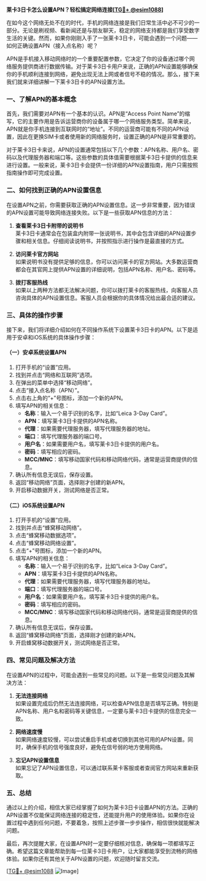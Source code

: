 **莱卡3日卡怎么设置APN？轻松搞定网络连接[[TG💪+ @esim1088](https://t.me/s/esim1088)]**

在如今这个网络无处不在的时代，手机的网络连接是我们日常生活中必不可少的一部分。无论是刷视频、看新闻还是与朋友聊天，稳定的网络支持都是我们享受数字生活的关键。然而，如果你刚刚入手了一张莱卡3日卡，可能会遇到一个问题——如何正确设置APN（接入点名称）呢？

APN是手机接入移动网络时的一个重要配置参数，它决定了你的设备通过哪个网络服务提供商进行数据传输。对于莱卡3日卡用户来说，正确的APN设置能够确保你的手机顺利连接到网络，避免出现无法上网或者信号不稳的情况。那么，接下来我们就来详细讲解一下莱卡3日卡的APN设置方法。

### 一、了解APN的基本概念

首先，我们需要对APN有一个基本的认识。APN是“Access Point Name”的缩写，它的主要作用是告诉运营商你的设备属于哪一个网络服务类型。简单来说，APN就是你手机连接到互联网时的“地址”。不同的运营商可能有不同的APN设置，因此在更换SIM卡或者使用新的网络服务时，设置正确的APN是非常重要的。

对于莱卡3日卡来说，APN的设置通常包括以下几个参数：APN名称、用户名、密码以及代理服务器和端口等。这些参数的具体值需要根据莱卡3日卡提供的信息来进行设置。一般来说，莱卡3日卡会提供一份详细的APN设置指南，用户只需按照指南操作即可完成设置。

### 二、如何找到正确的APN设置信息

在设置APN之前，你需要获取正确的APN设置信息。这一步非常重要，因为错误的APN设置可能导致网络连接失败。以下是一些获取APN信息的方法：

1. **查看莱卡3日卡附带的说明书**  
   莱卡3日卡通常会在包装盒内附带一张说明书，其中会包含详细的APN设置步骤和相关信息。仔细阅读说明书，并按照指示进行操作是最直接的方式。

2. **访问莱卡官方网站**  
   如果说明书没有提供足够的信息，你可以访问莱卡的官方网站。大多数运营商都会在其官网上提供APN设置的详细说明，包括APN名称、用户名、密码等。

3. **拨打客服热线**  
   如果以上两种方法都无法解决问题，你可以拨打莱卡的客服热线，向客服人员咨询具体的APN设置信息。客服人员会根据你的具体情况给出最合适的建议。

### 三、具体的操作步骤

接下来，我们将详细介绍如何在不同操作系统下设置莱卡3日卡的APN。以下是适用于安卓和iOS系统的具体操作步骤：

#### （一）安卓系统设置APN

1. 打开手机的“设置”应用。  
2. 找到并点击“网络和互联网”选项。  
3. 在弹出的菜单中选择“移动网络”。  
4. 点击“接入点名称（APN）”。  
5. 点击右上角的“+”号图标，添加一个新的APN。  
6. 填写APN的相关信息：
   - **名称**：输入一个易于识别的名字，比如“Leica 3-Day Card”。  
   - **APN**：填写莱卡3日卡提供的APN名称。  
   - **代理**：如果需要代理服务器，填写代理服务器的地址。  
   - **端口**：填写代理服务器的端口号。  
   - **用户名**：如果需要用户名，填写莱卡3日卡提供的用户名。  
   - **密码**：填写相应的密码。  
   - **MCC/MNC**：填写移动国家代码和移动网络代码，通常是运营商提供的信息。  
7. 确认所有信息无误后，保存设置。  
8. 返回“移动网络”页面，选择刚才创建的新APN。  
9. 开启移动数据开关，测试网络是否正常。

#### （二）iOS系统设置APN

1. 打开手机的“设置”应用。  
2. 找到并点击“蜂窝移动网络”。  
3. 点击“蜂窝移动数据选项”。  
4. 点击“蜂窝移动网络设置”。  
5. 点击“+”号图标，添加一个新的APN。  
6. 填写APN的相关信息：
   - **名称**：输入一个易于识别的名字，比如“Leica 3-Day Card”。  
   - **APN**：填写莱卡3日卡提供的APN名称。  
   - **代理**：如果需要代理服务器，填写代理服务器的地址。  
   - **端口**：填写代理服务器的端口号。  
   - **用户名**：如果需要用户名，填写莱卡3日卡提供的用户名。  
   - **密码**：填写相应的密码。  
   - **MCC/MNC**：填写移动国家代码和移动网络代码，通常是运营商提供的信息。  
7. 确认所有信息无误后，保存设置。  
8. 返回“蜂窝移动网络”页面，选择刚才创建的新APN。  
9. 开启蜂窝移动数据开关，测试网络是否正常。

### 四、常见问题及解决方法

在设置APN的过程中，可能会遇到一些常见的问题。以下是一些常见问题及其解决方法：

1. **无法连接网络**  
   如果设置完成后仍然无法连接网络，可以检查APN信息是否填写正确。特别是APN名称、用户名和密码等关键信息，一定要与莱卡3日卡提供的信息完全一致。

2. **网络速度慢**  
   如果网络速度较慢，可以尝试重启手机或者切换到其他可用的APN设置。同时，确保手机的信号强度良好，避免在信号弱的地方使用网络。

3. **忘记APN设置信息**  
   如果忘记了APN设置信息，可以通过联系莱卡客服或者查阅官方网站来重新获取。

### 五、总结

通过以上的介绍，相信大家已经掌握了如何为莱卡3日卡设置APN的方法。正确的APN设置不仅能保证网络连接的稳定性，还能提升用户的使用体验。如果你在设置过程中遇到任何问题，不要着急，按照上述步骤一步步操作，相信很快就能解决问题。

最后，再次提醒大家，在设置APN时一定要仔细核对信息，确保每一项都填写正确。希望这篇文章能帮助到每一位莱卡3日卡用户，让大家都能享受到流畅的网络体验。如果你还有其他关于APN设置的问题，欢迎随时留言交流。

[[TG💪+ @esim1088](https://t.me/s/esim1088) ![Image](https://i.postimg.cc/4NQfJmqS/Snipaste-2025-05-13-00-14-12.png)]